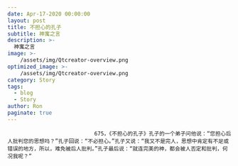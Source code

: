 ```yaml
---
date: Apr-17-2020 00:00:00
layout: post
title: 不担心的孔子
subtitle: 神寓之言
description: >-
  神寓之言
image: >-
    /assets/img/Qtcreator-overview.png
optimized_image: >-
    /assets/img/Qtcreator-overview.png
category: Story
tags:
  - blog
  - Story
author: Ron
paginate: true
---
```


							　　675，《不担心的孔子》孔子的一个弟子问他说：“您担心后人批判您的思想吗？”孔子回说：“不必担心。”孔子又说：“我又不是完人，思想中肯定有不足或错误的地方，所以，难免被后人批判。”孔子最后说：“就连完美的神，都会被人否定和批判，何况我呢？”
							
							
						